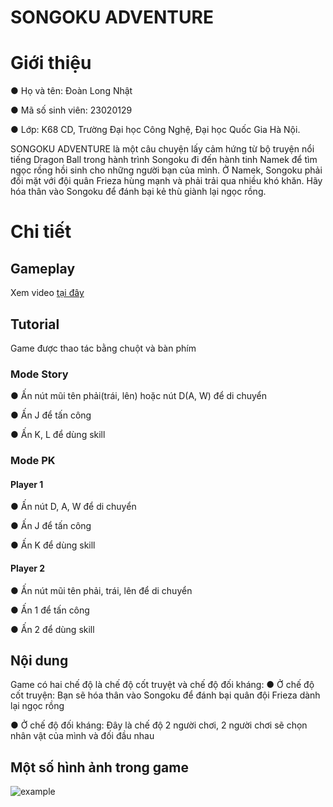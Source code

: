 # SONGOKU ADVENTURE
# Giới thiệu
●  Họ và tên: Đoàn Long Nhật

●  Mã số sinh viên: 23020129

●  Lớp: K68 CD, Trường Đại học Công Nghệ, Đại học Quốc Gia Hà Nội.

SONGOKU ADVENTURE là một câu chuyện lấy cảm hứng từ bộ truyện nổi tiếng Dragon Ball trong hành trình Songoku đi đến hành tinh Namek để tìm ngọc rồng hồi sinh cho những người bạn của mình. Ở Namek, Songoku phải đối mặt với đội quân Frieza hùng mạnh và phải trải qua nhiều khó khăn. Hãy hóa thân vào Songoku để đánh bại kẻ thù giành lại ngọc rồng.

# Chi tiết
## Gameplay 
Xem video [tại đây](https://www.google.com)
## Tutorial 
Game được thao tác bằng chuột và bàn phím
### Mode Story
●  Ấn nút mũi tên phải(trái, lên) hoặc nút D(A, W) để di chuyển

●  Ấn J để tấn công

●  Ấn K, L để dùng skill
### Mode PK
#### Player 1
●  Ấn nút D, A, W để di chuyển

●  Ấn J để tấn công

●  Ấn K để dùng skill
#### Player 2
●  Ấn nút mũi tên phải, trái, lên để di chuyển

●  Ấn 1 để tấn công

●  Ấn 2 để dùng skill
## Nội dung
Game có hai chế độ là chế độ cốt truyệt và chế độ đối kháng:
●  Ở chế độ cốt truyện: Bạn sẽ hóa thân vào Songoku để đánh bại quân đội Frieza dành lại ngọc rồng

●  Ở chế độ đối kháng: Đây là chế độ 2 người chơi, 2 người chơi sẽ chọn nhân vật của mình và đối đầu nhau
## Một số hình ảnh trong game
![example](Picture/PictureGame/menu.png)
